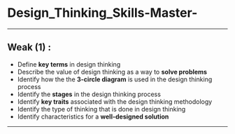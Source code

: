 # Design_Thinking_Skills-Master-
---
## Weak (1) :
- Define __key terms__ in design thinking
- Describe the value of design thinking as a way to __solve problems__
- Identify how the the __3-circle diagram__ is used in the design thinking process
- Identify the __stages__ in the design thinking process
- Identify __key traits__ associated with the design thinking methodology
- Identify the type of thinking that is done in design thinking
- Identify characteristics for a __well-designed solution__
---
